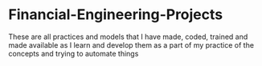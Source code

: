 # Financial-Engineering-Projects
These are all practices and models that I have made, coded, trained and made available as I learn and develop them as a part of my practice of the concepts and trying to automate things
